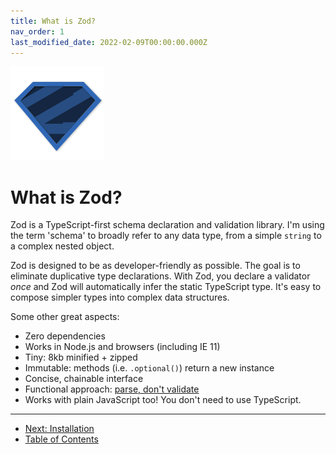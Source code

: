 ```yaml
---
title: What is Zod?
nav_order: 1
last_modified_date: 2022-02-09T00:00:00.000Z
---
```


![logo.png](logo.png)
# What is Zod?
<!-- # <img src='logo.png' height='25px' /> What is Zod? -->

Zod is a TypeScript-first schema declaration and validation library. I'm using the term 'schema' to broadly refer to any data type, from a simple `string` to a complex nested object.

Zod is designed to be as developer-friendly as possible. The goal is to eliminate duplicative type declarations. With Zod, you declare a validator _once_ and Zod will automatically infer the static TypeScript type. It's easy to compose simpler types into complex data structures.

Some other great aspects:

- Zero dependencies
- Works in Node.js and browsers (including IE 11)
- Tiny: 8kb minified + zipped
- Immutable: methods (i.e. `.optional()`) return a new instance
- Concise, chainable interface
- Functional approach: [parse, don't validate](https://lexi-lambda.github.io/blog/2019/11/05/parse-don-t-validate/)
- Works with plain JavaScript too! You don't need to use TypeScript.

---
- [Next: Installation](installation.md)
- [Table of Contents](README.md)